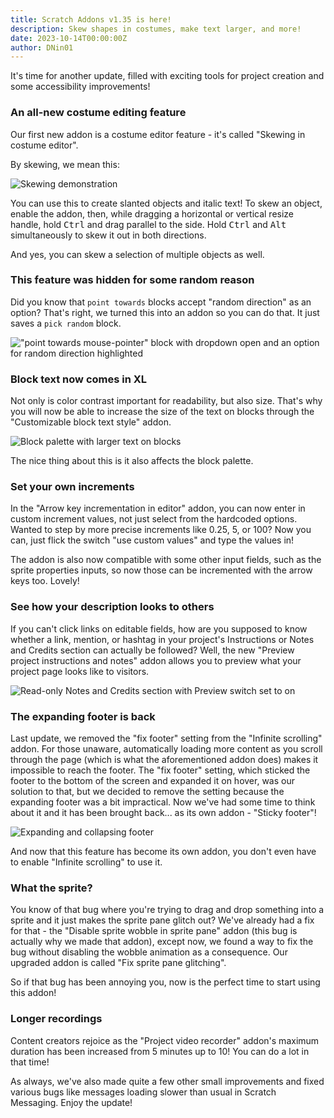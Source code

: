 ```yaml
---
title: Scratch Addons v1.35 is here!
description: Skew shapes in costumes, make text larger, and more!
date: 2023-10-14T00:00:00Z
author: DNin01
---
```


It's time for another update, filled with exciting tools for project creation and some accessibility improvements!

### An all-new costume editing feature

Our first new addon is a costume editor feature - it's called "Skewing in costume editor".

By skewing, we mean this:

![Skewing demonstration](/assets/img/blog/v1-35-released/skew-demo.gif)

You can use this to create slanted objects and italic text! To skew an object, enable the addon, then, while dragging a horizontal or vertical resize handle, hold <kbd>Ctrl</kbd> and drag parallel to the side. Hold <kbd>Ctrl</kbd> and <kbd>Alt</kbd> simultaneously to skew it out in both directions.

And yes, you can skew a selection of multiple objects as well.

### This feature was hidden for some random reason

Did you know that `point towards` blocks accept "random direction" as an option? That's right, we turned this into an addon so you can do that. It just saves a `pick random` block.

!["point towards mouse-pointer" block with dropdown open and an option for random direction highlighted](/assets/img/blog/v1-35-released/random-dir.png)

### Block text now comes in XL

Not only is color contrast important for readability, but also size. That's why you will now be able to increase the size of the text on blocks through the "Customizable block text style" addon.

![Block palette with larger text on blocks](/assets/img/blog/v1-35-released/large-text.png)

The nice thing about this is it also affects the block palette.

### Set your own increments

In the "Arrow key incrementation in editor" addon, you can now enter in custom increment values, not just select from the hardcoded options. Wanted to step by more precise increments like 0.25, 5, or 100? Now you can, just flick the switch "use custom values" and type the values in!

The addon is also now compatible with some other input fields, such as the sprite properties inputs, so now those can be incremented with the arrow keys too. Lovely!

### See how your description looks to others

If you can't click links on editable fields, how are you supposed to know whether a link, mention, or hashtag in your project's Instructions or Notes and Credits section can actually be followed? Well, the new "Preview project instructions and notes" addon allows you to preview what your project page looks like to visitors.

![Read-only Notes and Credits section with Preview switch set to on](/assets/img/blog/v1-35-released/preview-notes.png)

### The expanding footer is back

Last update, we removed the "fix footer" setting from the "Infinite scrolling" addon. For those unaware, automatically loading more content as you scroll through the page (which is what the aforementioned addon does) makes it impossible to reach the footer. The "fix footer" setting, which sticked the footer to the bottom of the screen and expanded it on hover, was our solution to that, but we decided to remove the setting because the expanding footer was a bit impractical. Now we've had some time to think about it and it has been brought back... as its own addon - "Sticky footer"!

![Expanding and collapsing footer](/assets/img/blog/v1-35-released/expand-footer.gif)

And now that this feature has become its own addon, you don't even have to enable "Infinite scrolling" to use it.

### What the sprite?

You know of that bug where you're trying to drag and drop something into a sprite and it just makes the sprite pane glitch out? We've already had a fix for that - the "Disable sprite wobble in sprite pane" addon (this bug is actually why we made that addon), except now, we found a way to fix the bug without disabling the wobble animation as a consequence. Our upgraded addon is called "Fix sprite pane glitching".

So if that bug has been annoying you, now is the perfect time to start using this addon!

### Longer recordings

Content creators rejoice as the "Project video recorder" addon's maximum duration has been increased from 5 minutes up to 10! You can do a lot in that time!

As always, we've also made quite a few other small improvements and fixed various bugs like messages loading slower than usual in Scratch Messaging. Enjoy the update!
